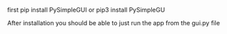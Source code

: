 first pip install PySimpleGUI or pip3 install PySimpleGU

After installation you should be able to just run the app from the gui.py file
